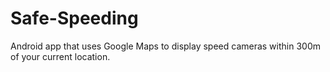 # Safe-Speeding
Android app that uses Google Maps to display speed cameras within 300m of your current location.
